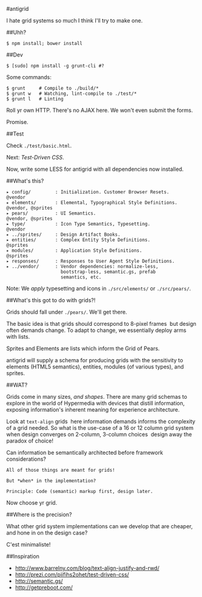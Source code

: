 #antigrid

I hate grid systems so much I think I'll try to make one.

##Uhh?

    $ npm install; bower install
    
##Dev

    $ [sudo] npm install -g grunt-cli #?

Some commands:

    $ grunt     # Compile to ./build/*
    $ grunt w   # Watching, lint-compile to ./test/*
    $ grunt l   # Linting

Roll yr own HTTP. There's no AJAX here. We won't even submit the forms.

Promise.

##Test

Check ``./test/basic.html``.

Next: *Test-Driven CSS*.

Now, write some LESS for antigrid with all dependencies now installed.

##What's this?

    ▸ config/         : Initialization. Customer Browser Resets.    @vendor
    ▸ elements/       : Elemental, Typographical Style Definitions. @vendor, @sprites
    ▸ pears/          : UI Semantics.                               @vendor, @sprites
    ▸ type/           : Icon Type Semantics, Typesetting.           @vendor
    ▸ ../sprites/     : Design Artifact Books.
    ▸ entities/       : Complex Entity Style Definitions.           @sprites
    ▸ modules/        : Application Style Definitions.              @sprites
    ▸ responses/      : Responses to User Agent Style Definitions.
    ▸ ../vendor/      : Vendor dependencies: normalize-less,
                        bootstrap-less, semantic.gs, prefab
                        semantics, etc.

Note: We *apply* typesetting and icons in ``./src/elements/`` or ``./src/pears/``.

##What's this got to do with grids?!

Grids should fall under ``./pears/``. We'll get there.

The basic idea is that grids should correspond to 8-pixel frames ­ but design
often demands change. To adapt to change, we essentially deploy arms with
lists.

Sprites and Elements are lists which inform the Grid of Pears.

antigrid will supply a schema for producing grids with the sensitivity to
elements (HTML5 semantics), entities, modules (of various types), and sprites.

##WAT?

Grids come in many sizes, *and shapes*. There are many grid schemas to explore
in the world of Hypermedia with devices that distill information, exposing
information's inherent meaning for experience architecture.

Look at ``text-align`` grids ­ here information demands informs the complexity
of a grid needed. So what is the use-case of a 16 or 12 column grid system when
design converges on 2-column, 3-column choices ­ design away the paradox of
choice!

Can information be semantically architected before framework considerations? ­ 

    All of those things are meant for grids!

    But *when* in the implementation?

    Principle: Code (semantic) markup first, design later.

Now choose yr grid.

##Where is the precision?

What other grid system implementations can we develop that are cheaper,
and hone in on the design case? ­

C'est minimaliste!

##Inspiration

* http://www.barrelny.com/blog/text-align-justify-and-rwd/
* http://prezi.com/piifihs2ohet/test-driven-css/
* http://semantic.gs/
* http://getpreboot.com/
